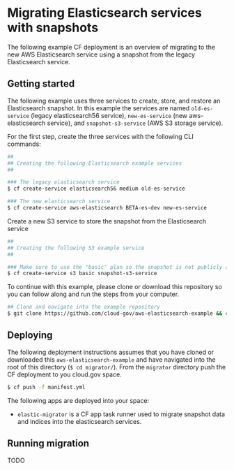 Migrating Elasticsearch services with snapshots
===============================================

The following example CF deployment is an overview of migrating to the new AWS Elasticsearch service using a snapshot from the legacy Elasticsearch service.

## Getting started

The following example uses three services to create, store, and restore an Elasticsearch snapshot. In this example the services are named `old-es-service` (legacy elasticsearch56 service), `new-es-service` (new aws-elasticsearch service), and `snapshot-s3-service` (AWS S3 storage service).

For the first step, create the three services with the following CLI commands:

```bash
##
## Creating the following Elasticsearch example services
##

### The legacy elasticsearch service
$ cf create-service elasticsearch56 medium old-es-service

### The new elasticsearch service
$ cf create-service aws-elasticsearch BETA-es-dev new-es-service
```

Create a new S3 service to store the snapshot from the Elasticsearch service

```bash
##
## Creating the following S3 example service
##

### Make sure to use the "basic" plan so the snapshot is not publicly available
$ cf create-service s3 basic snapshot-s3-service
```

To continue with this example, please clone or download this repository so you can follow along and run the steps from your computer.

```bash
## Clone and navigate into the example repository
$ git clone https://github.com/cloud-gov/aws-elasticsearch-example && cd aws-elasticsearch-example
```

## Deploying

The following deployment instructions assumes that you have cloned or downloaded this `aws-elasticsearch-example` and have navigated into the root of this directory (`$ cd migrator/`).  From the `migrator` directory push the CF deployment to you cloud.gov space.

```bash
$ cf push -f manifest.yml
```

The following apps are deployed into your space:
- `elastic-migrator` is a CF app task runner used to migrate snapshot data and indices into the elasticsearch services.

## Running migration

TODO
